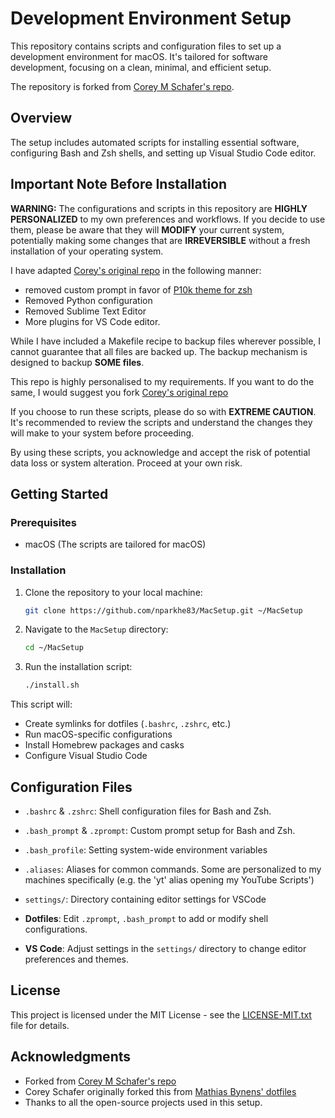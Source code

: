 # Development Environment Setup

This repository contains scripts and configuration files to set up a development environment for macOS. It's tailored for software development, focusing on a clean, minimal, and efficient setup.

The repository is forked from [Corey M Schafer's repo](https://github.com/CoreyMSchafer/dotfiles.git). 

## Overview

The setup includes automated scripts for installing essential software, configuring Bash and Zsh shells, and setting up Visual Studio Code editor.

## Important Note Before Installation

**WARNING:** The configurations and scripts in this repository are **HIGHLY PERSONALIZED** to my own preferences and workflows. If you decide to use them, please be aware that they will **MODIFY** your current system, potentially making some changes that are **IRREVERSIBLE** without a fresh installation of your operating system.

I have adapted [Corey's original repo](https://github.com/CoreyMSchafer/dotfiles.git) in the following manner:
 - removed custom prompt in favor of [P10k theme for zsh](https://www.google.com/url?sa=t&rct=j&q=&esrc=s&source=web&cd=&cad=rja&uact=8&ved=2ahUKEwi1t96t6vGEAxXs2zQHHQ57DEAQFnoECBgQAQ&url=https%3A%2F%2Fgithub.com%2Fromkatv%2Fpowerlevel10k&usg=AOvVaw2DTvEkHaYatcc0a1K-qKkv&opi=89978449)
 - Removed Python configuration
 - Removed Sublime Text Editor
 - More plugins for VS Code editor.

While I have included a Makefile recipe to backup files wherever possible, I cannot guarantee that all files are backed up. The backup mechanism is designed to backup **SOME files**.

This repo is highly personalised to my requirements. If you want to do the same, I would suggest you fork [Corey's original repo](https://github.com/CoreyMSchafer/dotfiles.git)

If you choose to run these scripts, please do so with **EXTREME CAUTION**. It's recommended to review the scripts and understand the changes they will make to your system before proceeding.

By using these scripts, you acknowledge and accept the risk of potential data loss or system alteration. Proceed at your own risk.

## Getting Started

### Prerequisites

- macOS (The scripts are tailored for macOS)

### Installation

1. Clone the repository to your local machine:
   ```sh
   git clone https://github.com/nparkhe83/MacSetup.git ~/MacSetup
   ```
2. Navigate to the `MacSetup` directory:
   ```sh
   cd ~/MacSetup
   ```
3. Run the installation script:
   ```sh
   ./install.sh
   ```

This script will:

- Create symlinks for dotfiles (`.bashrc`, `.zshrc`, etc.)
- Run macOS-specific configurations
- Install Homebrew packages and casks
- Configure Visual Studio Code

## Configuration Files

- `.bashrc` & `.zshrc`: Shell configuration files for Bash and Zsh.
- `.bash_prompt` & `.zprompt`: Custom prompt setup for Bash and Zsh.
- `.bash_profile`: Setting system-wide environment variables
- `.aliases`: Aliases for common commands. Some are personalized to my machines specifically (e.g. the 'yt' alias opening my YouTube Scripts')
- `settings/`: Directory containing editor settings for VSCode

- **Dotfiles**: Edit `.zprompt`, `.bash_prompt` to add or modify shell configurations.
- **VS Code**: Adjust settings in the `settings/` directory to change editor preferences and themes.

## License

This project is licensed under the MIT License - see the [LICENSE-MIT.txt](LICENSE-MIT.txt) file for details.

## Acknowledgments

- Forked from [Corey M Schafer's repo](https://github.com/CoreyMSchafer/dotfiles.git)
- Corey Schafer originally forked this from [Mathias Bynens' dotfiles](https://github.com/mathiasbynens/dotfiles)
- Thanks to all the open-source projects used in this setup.

